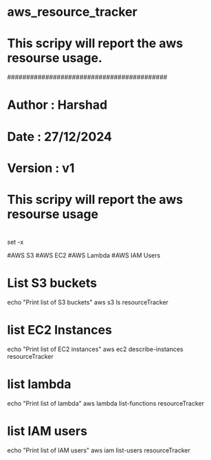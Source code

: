 # aws_resource_tracker
# This scripy will report the aws resourse usage.
##########################################
# Author : Harshad
#  Date : 27/12/2024
#
#  Version : v1
#
#  This scripy will report the aws resourse usage
#
set -x

#AWS S3
#AWS EC2
#AWS Lambda
#AWS IAM Users

# List S3 buckets
echo "Print list of S3 buckets"
aws s3 ls resourceTracker

# list EC2 Instances
echo "Print list of EC2 instances"
aws ec2 describe-instances resourceTracker

# list lambda
echo "Print list of lambda"
aws lambda list-functions resourceTracker

# list IAM users
echo "Print list of IAM users"
aws iam list-users resourceTracker
